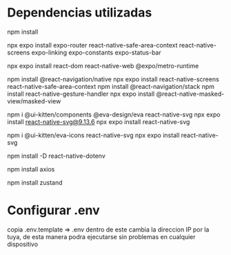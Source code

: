 # Dependencias utilizadas

npm install

npx expo install expo-router react-native-safe-area-context react-native-screens expo-linking expo-constants expo-status-bar

npx expo install react-dom react-native-web @expo/metro-runtime

npm install @react-navigation/native
npx expo install react-native-screens react-native-safe-area-context
npm install @react-navigation/stack
npm install react-native-gesture-handler
npx expo install @react-native-masked-view/masked-view

npm i @ui-kitten/components @eva-design/eva react-native-svg
npx expo install react-native-svg@9.13.6
npx expo install react-native-svg

npm i @ui-kitten/eva-icons react-native-svg
npx expo install react-native-svg

npm install -D react-native-dotenv

npm install axios

npm install zustand

# Configurar .env

copia .env.template => .env
dentro de este cambia la direccion IP por la tuya, de esta manera podra ejecutarse sin problemas en cualquier dispositivo